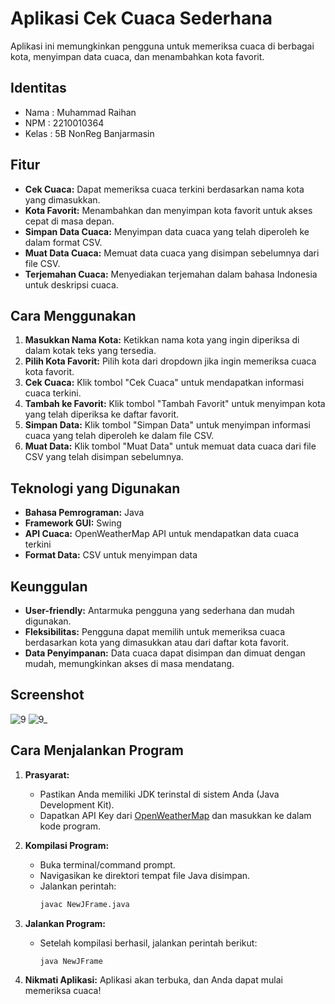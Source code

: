 # Aplikasi Cek Cuaca Sederhana

Aplikasi ini memungkinkan pengguna untuk memeriksa cuaca di berbagai kota, menyimpan data cuaca, dan menambahkan kota favorit.

## Identitas
- Nama  : Muhammad Raihan
- NPM   : 2210010364
- Kelas : 5B NonReg Banjarmasin

## Fitur
- **Cek Cuaca:** Dapat memeriksa cuaca terkini berdasarkan nama kota yang dimasukkan.
- **Kota Favorit:** Menambahkan dan menyimpan kota favorit untuk akses cepat di masa depan.
- **Simpan Data Cuaca:** Menyimpan data cuaca yang telah diperoleh ke dalam format CSV.
- **Muat Data Cuaca:** Memuat data cuaca yang disimpan sebelumnya dari file CSV.
- **Terjemahan Cuaca:** Menyediakan terjemahan dalam bahasa Indonesia untuk deskripsi cuaca.

## Cara Menggunakan
1. **Masukkan Nama Kota:** Ketikkan nama kota yang ingin diperiksa di dalam kotak teks yang tersedia.
2. **Pilih Kota Favorit:** Pilih kota dari dropdown jika ingin memeriksa cuaca kota favorit.
3. **Cek Cuaca:** Klik tombol "Cek Cuaca" untuk mendapatkan informasi cuaca terkini.
4. **Tambah ke Favorit:** Klik tombol "Tambah Favorit" untuk menyimpan kota yang telah diperiksa ke daftar favorit.
5. **Simpan Data:** Klik tombol "Simpan Data" untuk menyimpan informasi cuaca yang telah diperoleh ke dalam file CSV.
6. **Muat Data:** Klik tombol "Muat Data" untuk memuat data cuaca dari file CSV yang telah disimpan sebelumnya.

## Teknologi yang Digunakan
- **Bahasa Pemrograman:** Java
- **Framework GUI:** Swing
- **API Cuaca:** OpenWeatherMap API untuk mendapatkan data cuaca terkini
- **Format Data:** CSV untuk menyimpan data

## Keunggulan
- **User-friendly:** Antarmuka pengguna yang sederhana dan mudah digunakan.
- **Fleksibilitas:** Pengguna dapat memilih untuk memeriksa cuaca berdasarkan kota yang dimasukkan atau dari daftar kota favorit.
- **Data Penyimpanan:** Data cuaca dapat disimpan dan dimuat dengan mudah, memungkinkan akses di masa mendatang.

## Screenshot
![9](https://github.com/user-attachments/assets/bae154d5-dc0e-4c99-8a62-116a33802ab6)
![9_](https://github.com/user-attachments/assets/4e8dc996-ee3d-441c-88a8-2c520c9712e0)

## Cara Menjalankan Program
1. **Prasyarat:**
   - Pastikan Anda memiliki JDK terinstal di sistem Anda (Java Development Kit).
   - Dapatkan API Key dari [OpenWeatherMap](https://openweathermap.org/) dan masukkan ke dalam kode program.
  
2. **Kompilasi Program:**
   - Buka terminal/command prompt.
   - Navigasikan ke direktori tempat file Java disimpan.
   - Jalankan perintah:
     ```bash
     javac NewJFrame.java
     ```

3. **Jalankan Program:**
   - Setelah kompilasi berhasil, jalankan perintah berikut:
     ```bash
     java NewJFrame
     ```

4. **Nikmati Aplikasi:** Aplikasi akan terbuka, dan Anda dapat mulai memeriksa cuaca!

